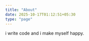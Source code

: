 ```yaml
---
title: "About"
date: 2025-10-17T01:12:51+05:30
type: "page"
---
```


i write code and i make myself happy.
